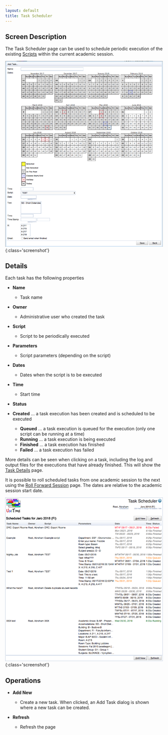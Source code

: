 ```yaml
---
layout: default
title: Task Scheduler
---
```



## Screen Description

The Task Scheduler page can be used to schedule periodic execution of the existing [Scripts](scripts) within the current academic session.

![Task Scheduler](images/task-scheduler-2.png){:class='screenshot'}

## Details

Each task has the following properties

* **Name**
	* Task name

* **Owner**
	* Administrative user who created the task

* **Script**
	* Script to be periodically executed

* **Parameters**
	* Script parameters (depending on the script)

* **Dates**
	* Dates when the script is to be executed

* **Time**
	* Start time

* **Status**

* **Created** ... a task execution has been created and is scheduled to be executed
	* **Queued** ... a task execution is queued for the execution (only one script can be running at a time)
	* **Running** ... a task execution is being executed
	* **Finished** ... a task execution has finished
	* **Failed** ... a task execution has failed

More details can be seen when clicking on a task, including the log and output files for the executions that have already finished. This will show the [Task Details](task-details) page.

It is possible to roll scheduled tasks from one academic session to the next using the [Roll Forward Session](roll-forward-session) page. The dates are relative to the academic session start date.


![Task Scheduler](images/task-scheduler-1.png){:class='screenshot'}

## Operations

* **Add New**
	* Create a new task. When clicked, an Add Task dialog is shown where a new task can be created.

* **Refresh**
	* Refresh the page

